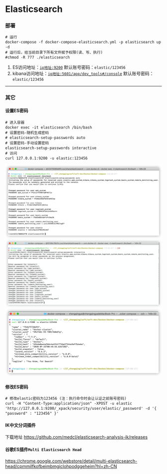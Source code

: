 # Elasticsearch

### 部署

```shell
# 运行
docker-compose -f docker-compose-elasticsearch.yml -p elasticsearch up -d
# 运行后，给当前目录下所有文件赋予权限(读、写、执行)
#chmod -R 777 ./elasticsearch
```

1. ES访问地址：[`ip地址:9200`](http://IP地址或域名:9200)
   默认账号密码：`elastic/123456`
2. kibana访问地址：[`ip地址:5601/app/dev_tools#/console`](http://IP地址或域名:5601/app/dev_tools#/console)
   默认账号密码：`elastic/123456`

---

### 其它

#### 设置ES密码

```shell
# 进入容器
docker exec -it elasticsearch /bin/bash
# 设置密码-随机生成密码
# elasticsearch-setup-passwords auto
# 设置密码-手动设置密码
elasticsearch-setup-passwords interactive
# 访问
curl 127.0.0.1:9200 -u elastic:123456
```

![elasticsearch_set_auto_password.png](images/elasticsearch_set_auto_password.png)
![elasticsearch_set_password.png](images/elasticsearch_set_password.png)
![elasticsearch_curl.png](images/elasticsearch_curl.png)

#### 修改ES密码

```shell
# 修改elastic密码为123456 (注：执行命令时会让认证之前账号密码)
curl -H "Content-Type:application/json" -XPOST -u elastic 'http://127.0.0.1:9200/_xpack/security/user/elastic/_password' -d '{ "password" : "123456" }'
```

#### IK中文分词插件

下载地址 https://github.com/medcl/elasticsearch-analysis-ik/releases

#### 谷歌ES插件`Multi Elasticsearch Head`

https://chrome.google.com/webstore/detail/multi-elasticsearch-head/cpmmilfkofbeimbmgiclohpodggeheim?hl=zh-CN
